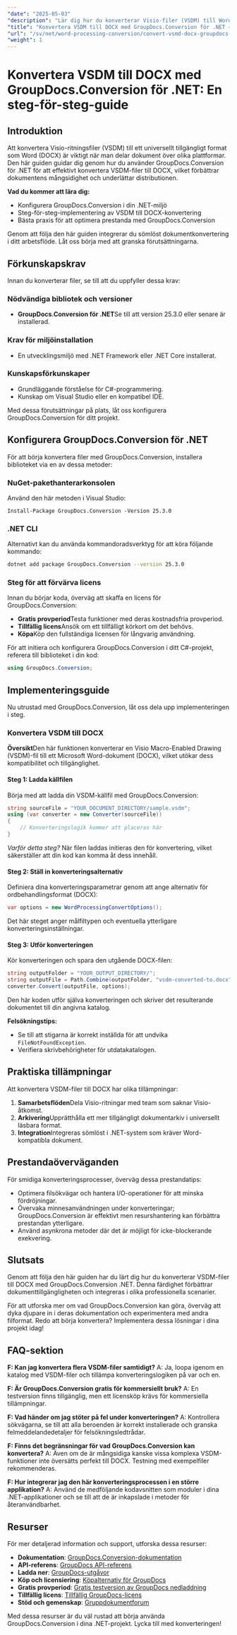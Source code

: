 ```yaml
---
"date": "2025-05-03"
"description": "Lär dig hur du konverterar Visio-filer (VSDM) till Word-dokument (DOCX) med GroupDocs.Conversion för .NET. Den här guiden behandlar tips om installation, implementering och prestanda."
"title": "Konvertera VSDM till DOCX med GroupDocs.Conversion för .NET – en steg-för-steg-guide"
"url": "/sv/net/word-processing-conversion/convert-vsmd-docx-groupdocs-conversion-net/"
"weight": 1
---
```


# Konvertera VSDM till DOCX med GroupDocs.Conversion för .NET: En steg-för-steg-guide

## Introduktion

Att konvertera Visio-ritningsfiler (VSDM) till ett universellt tillgängligt format som Word (DOCX) är viktigt när man delar dokument över olika plattformar. Den här guiden guidar dig genom hur du använder GroupDocs.Conversion för .NET för att effektivt konvertera VSDM-filer till DOCX, vilket förbättrar dokumentens mångsidighet och underlättar distributionen.

**Vad du kommer att lära dig:**
- Konfigurera GroupDocs.Conversion i din .NET-miljö
- Steg-för-steg-implementering av VSDM till DOCX-konvertering
- Bästa praxis för att optimera prestanda med GroupDocs.Conversion

Genom att följa den här guiden integrerar du sömlöst dokumentkonvertering i ditt arbetsflöde. Låt oss börja med att granska förutsättningarna.

## Förkunskapskrav

Innan du konverterar filer, se till att du uppfyller dessa krav:

### Nödvändiga bibliotek och versioner
- **GroupDocs.Conversion för .NET**Se till att version 25.3.0 eller senare är installerad.
  

### Krav för miljöinstallation
- En utvecklingsmiljö med .NET Framework eller .NET Core installerat.

### Kunskapsförkunskaper
- Grundläggande förståelse för C#-programmering.
- Kunskap om Visual Studio eller en kompatibel IDE.

Med dessa förutsättningar på plats, låt oss konfigurera GroupDocs.Conversion för ditt projekt.

## Konfigurera GroupDocs.Conversion för .NET

För att börja konvertera filer med GroupDocs.Conversion, installera biblioteket via en av dessa metoder:

### NuGet-pakethanterarkonsolen
Använd den här metoden i Visual Studio:
```plaintext
Install-Package GroupDocs.Conversion -Version 25.3.0
```

### .NET CLI
Alternativt kan du använda kommandoradsverktyg för att köra följande kommando:
```bash
dotnet add package GroupDocs.Conversion --version 25.3.0
```

### Steg för att förvärva licens
Innan du börjar koda, överväg att skaffa en licens för GroupDocs.Conversion:
- **Gratis provperiod**Testa funktioner med deras kostnadsfria provperiod.
- **Tillfällig licens**Ansök om ett tillfälligt körkort om det behövs.
- **Köpa**Köp den fullständiga licensen för långvarig användning.

För att initiera och konfigurera GroupDocs.Conversion i ditt C#-projekt, referera till biblioteket i din kod:
```csharp
using GroupDocs.Conversion;
```

## Implementeringsguide

Nu utrustad med GroupDocs.Conversion, låt oss dela upp implementeringen i steg.

### Konvertera VSDM till DOCX
**Översikt**Den här funktionen konverterar en Visio Macro-Enabled Drawing (VSDM)-fil till ett Microsoft Word-dokument (DOCX), vilket utökar dess kompatibilitet och tillgänglighet.

#### Steg 1: Ladda källfilen
Börja med att ladda din VSDM-källfil med GroupDocs.Conversion:
```csharp
string sourceFile = "YOUR_DOCUMENT_DIRECTORY/sample.vsdm";
using (var converter = new Converter(sourceFile))
{
    // Konverteringslogik kommer att placeras här
}
```
*Varför detta steg?* När filen laddas initieras den för konvertering, vilket säkerställer att din kod kan komma åt dess innehåll.

#### Steg 2: Ställ in konverteringsalternativ
Definiera dina konverteringsparametrar genom att ange alternativ för ordbehandlingsformat (DOCX):
```csharp
var options = new WordProcessingConvertOptions();
```
Det här steget anger målfiltypen och eventuella ytterligare konverteringsinställningar.

#### Steg 3: Utför konverteringen
Kör konverteringen och spara den utgående DOCX-filen:
```csharp
string outputFolder = "YOUR_OUTPUT_DIRECTORY/";
string outputFile = Path.Combine(outputFolder, "vsdm-converted-to.docx");
converter.Convert(outputFile, options);
```
Den här koden utför själva konverteringen och skriver det resulterande dokumentet till din angivna katalog.

**Felsökningstips:**
- Se till att stigarna är korrekt inställda för att undvika `FileNotFoundException`.
- Verifiera skrivbehörigheter för utdatakatalogen.

## Praktiska tillämpningar

Att konvertera VSDM-filer till DOCX har olika tillämpningar:
1. **Samarbetsflöden**Dela Visio-ritningar med team som saknar Visio-åtkomst.
2. **Arkivering**Upprätthålla ett mer tillgängligt dokumentarkiv i universellt läsbara format.
3. **Integration**Integreras sömlöst i .NET-system som kräver Word-kompatibla dokument.

## Prestandaöverväganden

För smidiga konverteringsprocesser, överväg dessa prestandatips:
- Optimera filsökvägar och hantera I/O-operationer för att minska fördröjningar.
- Övervaka minnesanvändningen under konverteringar; GroupDocs.Conversion är effektivt men resurshantering kan förbättra prestandan ytterligare.
- Använd asynkrona metoder där det är möjligt för icke-blockerande exekvering.

## Slutsats

Genom att följa den här guiden har du lärt dig hur du konverterar VSDM-filer till DOCX med GroupDocs.Conversion .NET. Denna färdighet förbättrar dokumenttillgängligheten och integreras i olika professionella scenarier.

För att utforska mer om vad GroupDocs.Conversion kan göra, överväg att dyka djupare in i deras dokumentation och experimentera med andra filformat. Redo att börja konvertera? Implementera dessa lösningar i dina projekt idag!

## FAQ-sektion

**F: Kan jag konvertera flera VSDM-filer samtidigt?**
A: Ja, loopa igenom en katalog med VSDM-filer och tillämpa konverteringslogiken på var och en.

**F: Är GroupDocs.Conversion gratis för kommersiellt bruk?**
A: En testversion finns tillgänglig, men ett licensköp krävs för kommersiella tillämpningar.

**F: Vad händer om jag stöter på fel under konverteringen?**
A: Kontrollera sökvägarna, se till att alla beroenden är korrekt installerade och granska felmeddelandedetaljer för felsökningsledtrådar.

**F: Finns det begränsningar för vad GroupDocs.Conversion kan konvertera?**
A: Även om de är mångsidiga kanske vissa komplexa VSDM-funktioner inte översätts perfekt till DOCX. Testning med exempelfiler rekommenderas.

**F: Hur integrerar jag den här konverteringsprocessen i en större applikation?**
A: Använd de medföljande kodavsnitten som moduler i dina .NET-applikationer och se till att de är inkapslade i metoder för återanvändbarhet.

## Resurser

För mer detaljerad information och support, utforska dessa resurser:
- **Dokumentation**: [GroupDocs.Conversion-dokumentation](https://docs.groupdocs.com/conversion/net/)
- **API-referens**: [GroupDocs API-referens](https://reference.groupdocs.com/conversion/net/)
- **Ladda ner**: [GroupDocs-utgåvor](https://releases.groupdocs.com/conversion/net/)
- **Köp och licensiering**: [Köpalternativ för GroupDocs](https://purchase.groupdocs.com/buy)
- **Gratis provperiod**: [Gratis testversion av GroupDocs nedladdning](https://releases.groupdocs.com/conversion/net/)
- **Tillfällig licens**: [Tillfällig GroupDocs-licens](https://purchase.groupdocs.com/temporary-license/)
- **Stöd och gemenskap**: [Gruppdokumentforum](https://forum.groupdocs.com/c/conversion/10)

Med dessa resurser är du väl rustad att börja använda GroupDocs.Conversion i dina .NET-projekt. Lycka till med konverteringen!